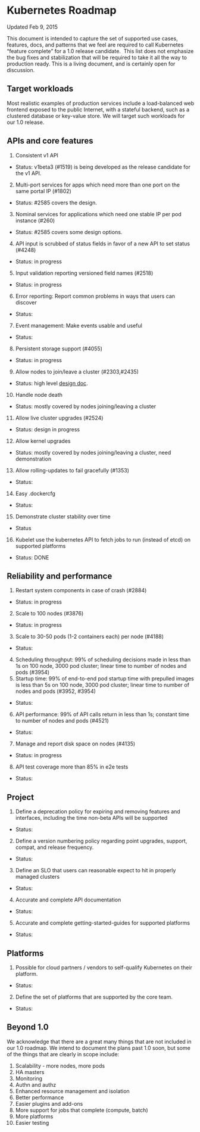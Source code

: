 # Kubernetes Roadmap

Updated Feb 9, 2015

This document is intended to capture the set of supported use cases, features,
docs, and patterns that we feel are required to call Kubernetes “feature
complete” for a 1.0 release candidate.  This list does not emphasize the bug
fixes and stabilization that will be required to take it all the way to
production ready.  This is a living document, and is certainly open for
discussion.

## Target workloads

Most realistic examples of production services include a load-balanced web
frontend exposed to the public Internet, with a stateful backend, such as a
clustered database or key-value store. We will target such workloads for our
1.0 release.

## APIs and core features
1. Consistent v1 API
  - Status: v1beta3 (#1519) is being developed as the release candidate for the v1 API.
2. Multi-port services for apps which need more than one port on the same portal IP (#1802)
  - Status: #2585 covers the design.
3. Nominal services for applications which need one stable IP per pod instance (#260)
  - Status: #2585 covers some design options.
4. API input is scrubbed of status fields in favor of a new API to set status (#4248)
  - Status: in progress
5. Input validation reporting versioned field names (#2518)
  - Status: in progress
6. Error reporting: Report common problems in ways that users can discover
  - Status:
7. Event management: Make events usable and useful
  - Status:
8. Persistent storage support (#4055)
  - Status: in progress
9. Allow nodes to join/leave a cluster (#2303,#2435)
  - Status: high level [design doc](https://github.com/GoogleCloudPlatform/kubernetes/blob/master/docs/design/clustering.md).
10. Handle node death
  - Status: mostly covered by nodes joining/leaving a cluster
11. Allow live cluster upgrades (#2524)
  - Status: design in progress
12. Allow kernel upgrades
  - Status: mostly covered by nodes joining/leaving a cluster, need demonstration
13. Allow rolling-updates to fail gracefully (#1353)
  - Status:
14. Easy .dockercfg
  - Status:
15. Demonstrate cluster stability over time
  - Status
16. Kubelet use the kubernetes API to fetch jobs to run (instead of etcd) on supported platforms
  - Status: DONE

## Reliability and performance

1. Restart system components in case of crash (#2884)
  - Status: in progress
2. Scale to 100 nodes (#3876)
  - Status: in progress
3. Scale to 30-50 pods (1-2 containers each) per node (#4188)
  - Status:
4. Scheduling throughput: 99% of scheduling decisions made in less than 1s on 100 node, 3000 pod cluster; linear time to number of nodes and pods (#3954)
5. Startup time: 99% of end-to-end pod startup time with prepulled images is less than 5s on 100 node, 3000 pod cluster; linear time to number of nodes and pods (#3952, #3954)
  - Status:
6. API performance: 99% of API calls return in less than 1s; constant time to number of nodes and pods (#4521)
  - Status:
7. Manage and report disk space on nodes (#4135)
  - Status: in progress
8. API test coverage more than 85% in e2e tests
  - Status:

## Project
1. Define a deprecation policy for expiring and removing features and interfaces, including the time non-beta APIs will be supported
  - Status:
2. Define a version numbering policy regarding point upgrades, support, compat, and release frequency.
  - Status:
3. Define an SLO that users can reasonable expect to hit in properly managed clusters
  - Status:
4. Accurate and complete API documentation
  - Status:
5. Accurate and complete getting-started-guides for supported platforms
  - Status:

## Platforms
1. Possible for cloud partners / vendors to self-qualify Kubernetes on their platform.
  - Status:
2. Define the set of platforms that are supported by the core team.
  - Status:

## Beyond 1.0

We acknowledge that there are a great many things that are not included in our 1.0 roadmap.  We intend to document the plans past 1.0 soon, but some of the things that are clearly in scope include:

1. Scalability - more nodes, more pods
2. HA masters
3. Monitoring
4. Authn and authz
5. Enhanced resource management and isolation
6. Better performance
7. Easier plugins and add-ons
8. More support for jobs that complete (compute, batch)
9. More platforms
10. Easier testing
